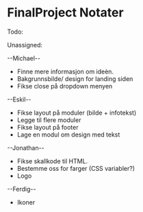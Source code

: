 # FinalProject Notater


Todo:

Unassigned:


--Michael--
* Finne mere informasjon om ideèn.
* Bakgrunnsbilde/ design for landing siden
* Fikse close på dropdown menyen

--Eskil--
* Fikse layout på moduler (bilde + infotekst)
* Legge til flere moduler
* Fikse layout på footer
* Lage en modul om design med tekst

--Jonathan--
* Fikse skallkode til HTML.
* Bestemme oss for farger (CSS variabler?)
* Logo



--Ferdig--
* Ikoner

